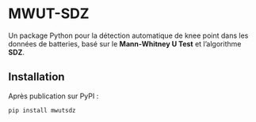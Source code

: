 # MWUT-SDZ

Un package Python pour la détection automatique de knee point dans les données de batteries, basé sur le **Mann-Whitney U Test** et l’algorithme **SDZ**.

## Installation

Après publication sur PyPI :
```bash
pip install mwutsdz
